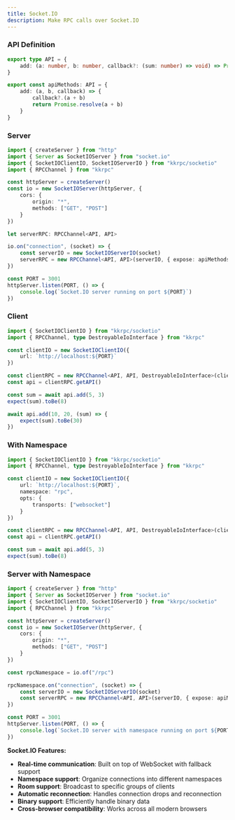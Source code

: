 ```yaml
---
title: Socket.IO
description: Make RPC calls over Socket.IO
---
```


### API Definition

```ts title="api.ts"
export type API = {
	add: (a: number, b: number, callback?: (sum: number) => void) => Promise<number>
}

export const apiMethods: API = {
	add: (a, b, callback) => {
		callback?.(a + b)
		return Promise.resolve(a + b)
	}
}
```

### Server

```ts title="server.ts"
import { createServer } from "http"
import { Server as SocketIOServer } from "socket.io"
import { SocketIOClientIO, SocketIOServerIO } from "kkrpc/socketio"
import { RPCChannel } from "kkrpc"

const httpServer = createServer()
const io = new SocketIOServer(httpServer, {
	cors: {
		origin: "*",
		methods: ["GET", "POST"]
	}
})

let serverRPC: RPCChannel<API, API>

io.on("connection", (socket) => {
	const serverIO = new SocketIOServerIO(socket)
	serverRPC = new RPCChannel<API, API>(serverIO, { expose: apiMethods })
})

const PORT = 3001
httpServer.listen(PORT, () => {
	console.log(`Socket.IO server running on port ${PORT}`)
})
```

### Client

```ts title="client.ts"
import { SocketIOClientIO } from "kkrpc/socketio"
import { RPCChannel, type DestroyableIoInterface } from "kkrpc"

const clientIO = new SocketIOClientIO({
	url: `http://localhost:${PORT}`
})

const clientRPC = new RPCChannel<API, API, DestroyableIoInterface>(clientIO, { expose: apiMethods })
const api = clientRPC.getAPI()

const sum = await api.add(5, 3)
expect(sum).toBe(8)

await api.add(10, 20, (sum) => {
	expect(sum).toBe(30)
})
```

### With Namespace

```ts title="client-with-namespace.ts"
import { SocketIOClientIO } from "kkrpc/socketio"
import { RPCChannel, type DestroyableIoInterface } from "kkrpc"

const clientIO = new SocketIOClientIO({
	url: `http://localhost:${PORT}`,
	namespace: "rpc",
	opts: {
		transports: ["websocket"]
	}
})

const clientRPC = new RPCChannel<API, API, DestroyableIoInterface>(clientIO, { expose: apiMethods })
const api = clientRPC.getAPI()

const sum = await api.add(5, 3)
expect(sum).toBe(8)
```

### Server with Namespace

```ts title="server-with-namespace.ts"
import { createServer } from "http"
import { Server as SocketIOServer } from "socket.io"
import { SocketIOClientIO, SocketIOServerIO } from "kkrpc/socketio"
import { RPCChannel } from "kkrpc"

const httpServer = createServer()
const io = new SocketIOServer(httpServer, {
	cors: {
		origin: "*",
		methods: ["GET", "POST"]
	}
})

const rpcNamespace = io.of("/rpc")

rpcNamespace.on("connection", (socket) => {
	const serverIO = new SocketIOServerIO(socket)
	const serverRPC = new RPCChannel<API, API>(serverIO, { expose: apiMethods })
})

const PORT = 3001
httpServer.listen(PORT, () => {
	console.log(`Socket.IO server with namespace running on port ${PORT}`)
})
```

**Socket.IO Features:**
- **Real-time communication**: Built on top of WebSocket with fallback support
- **Namespace support**: Organize connections into different namespaces
- **Room support**: Broadcast to specific groups of clients
- **Automatic reconnection**: Handles connection drops and reconnection
- **Binary support**: Efficiently handle binary data
- **Cross-browser compatibility**: Works across all modern browsers
